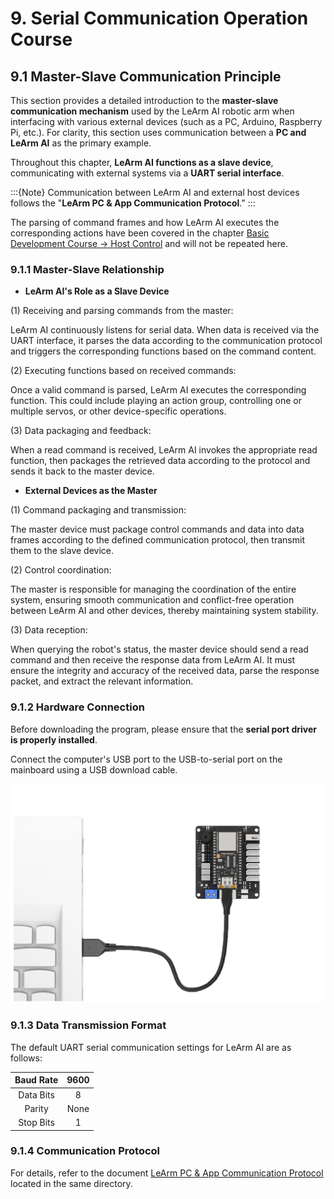 # 9. Serial Communication Operation Course

## 9.1 Master-Slave Communication Principle

This section provides a detailed introduction to the **master-slave communication mechanism** used by the LeArm AI robotic arm when interfacing with various external devices (such as a PC, Arduino, Raspberry Pi, etc.). For clarity, this section uses communication between a **PC and LeArm AI** as the primary example.

Throughout this chapter, **LeArm AI functions as a slave device**, communicating with external systems via a **UART serial interface**.

:::{Note}
Communication between LeArm AI and external host devices follows the "**LeArm PC & App Communication Protocol**."
:::

The parsing of command frames and how LeArm AI executes the corresponding actions have been covered in the chapter [Basic Development Course -> Host Control](5.Basic_Development_Course.md#pc-software-control) and will not be repeated here.

### 9.1.1 Master-Slave Relationship

* **LeArm AI's Role as a Slave Device**

(1) Receiving and parsing commands from the master:

LeArm AI continuously listens for serial data. When data is received via the UART interface, it parses the data according to the communication protocol and triggers the corresponding functions based on the command content.

(2) Executing functions based on received commands:

Once a valid command is parsed, LeArm AI executes the corresponding function. This could include playing an action group, controlling one or multiple servos, or other device-specific operations.

(3) Data packaging and feedback:

When a read command is received, LeArm AI invokes the appropriate read function, then packages the retrieved data according to the protocol and sends it back to the master device.

* **External Devices as the Master**

(1) Command packaging and transmission:

The master device must package control commands and data into data frames according to the defined communication protocol, then transmit them to the slave device.

(2) Control coordination:

The master is responsible for managing the coordination of the entire system, ensuring smooth communication and conflict-free operation between LeArm AI and other devices, thereby maintaining system stability.

(3) Data reception:

When querying the robot's status, the master device should send a read command and then receive the response data from LeArm AI. It must ensure the integrity and accuracy of the received data, parse the response packet, and extract the relevant information.

### 9.1.2 Hardware Connection

Before downloading the program, please ensure that the **serial port driver is properly installed**.

Connect the computer's USB port to the USB-to-serial port on the mainboard using a USB download cable.

<img src="../_static/media/chapter_9/section_1/image3.png" class="common_img" />

### 9.1.3 Data Transmission Format

The default UART serial communication settings for LeArm AI are as follows:

| Baud Rate | 9600 |
|:---------:|:----:|
| Data Bits | 8 |
| Parity | None |
| Stop Bits | 1 |

### 9.1.4 Communication Protocol

For details, refer to the document [LeArm PC & App Communication Protocol](../_static/source_code/LeArm_PC_APP_Communication_Protocol.zip) located in the same directory.